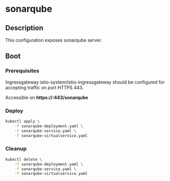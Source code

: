 # sonarqube

## Description

This configuration exposes sonarqube server.

## Boot

### Prerequisites

Ingressgateway istio-system/istio-ingressgateway should be configured for accepting traffic
on port HTTPS 443.

Accessible on **https://<ingress-host>:443/sonarqube**

### Deploy

```sh
kubectl apply \
    -f sonarqube-deployment.yaml \
    -f sonarqube-service.yaml \
    -f sonarqube-virtualservice.yaml
```

### Cleanup

```sh
kubectl delete \
    -f sonarqube-deployment.yaml \
    -f sonarqube-service.yaml \
    -f sonarqube-virtualservice.yaml
```